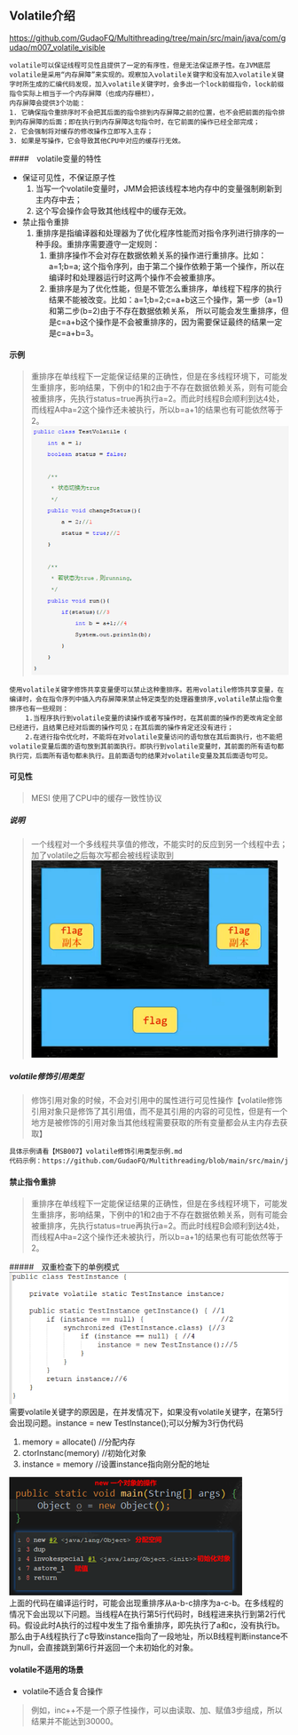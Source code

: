 ## Volatile介绍
<https://github.com/GudaoFQ/Multithreading/tree/main/src/main/java/com/gudao/m007_volatile_visible>
```shell
volatile可以保证线程可见性且提供了一定的有序性，但是无法保证原子性。在JVM底层volatile是采用“内存屏障”来实现的。观察加入volatile关键字和没有加入volatile关键字时所生成的汇编代码发现，加入volatile关键字时，会多出一个lock前缀指令，lock前缀指令实际上相当于一个内存屏障（也成内存栅栏），
内存屏障会提供3个功能：
1. 它确保指令重排序时不会把其后面的指令排到内存屏障之前的位置，也不会把前面的指令排到内存屏障的后面；即在执行到内存屏障这句指令时，在它前面的操作已经全部完成；
2. 它会强制将对缓存的修改操作立即写入主存；
3. 如果是写操作，它会导致其他CPU中对应的缓存行无效。
```

####　volatile变量的特性
* 保证可见性，不保证原子性
    1. 当写一个volatile变量时，JMM会把该线程本地内存中的变量强制刷新到主内存中去；
    2. 这个写会操作会导致其他线程中的缓存无效。
* 禁止指令重排
    1. 重排序是指编译器和处理器为了优化程序性能而对指令序列进行排序的一种手段。重排序需要遵守一定规则：
        1. 重排序操作不会对存在数据依赖关系的操作进行重排序。比如：a=1;b=a; 这个指令序列，由于第二个操作依赖于第一个操作，所以在编译时和处理器运行时这两个操作不会被重排序。
        2. 重排序是为了优化性能，但是不管怎么重排序，单线程下程序的执行结果不能被改变。比如：a=1;b=2;c=a+b这三个操作，第一步（a=1)和第二步(b=2)由于不存在数据依赖关系， 所以可能会发生重排序，但是c=a+b这个操作是不会被重排序的，因为需要保证最终的结果一定是c=a+b=3。
#### 示例
> 重排序在单线程下一定能保证结果的正确性，但是在多线程环境下，可能发生重排序，影响结果，下例中的1和2由于不存在数据依赖关系，则有可能会被重排序，先执行status=true再执行a=2。而此时线程B会顺利到达4处，而线程A中a=2这个操作还未被执行，所以b=a+1的结果也有可能依然等于2。
![multithreading-volatile示例.jpg](../resource/multithreading/multithreading-volatile示例.jpg)<br>
```shell
使用volatile关键字修饰共享变量便可以禁止这种重排序。若用volatile修饰共享变量，在编译时，会在指令序列中插入内存屏障来禁止特定类型的处理器重排序,volatile禁止指令重排序也有一些规则：
    1.当程序执行到volatile变量的读操作或者写操作时，在其前面的操作的更改肯定全部已经进行，且结果已经对后面的操作可见；在其后面的操作肯定还没有进行；
    2.在进行指令优化时，不能将在对volatile变量访问的语句放在其后面执行，也不能把volatile变量后面的语句放到其前面执行。即执行到volatile变量时，其前面的所有语句都执行完，后面所有语句都未执行。且前面语句的结果对volatile变量及其后面语句可见。
```

#### 可见性
> MESI 使用了CPU中的缓存一致性协议

##### 说明
> 一个线程对一个多线程共享值的修改，不能实时的反应到另一个线程中去；加了volatile之后每次写都会被线程读取到
![multithreading-volatile可见性.jpg](../resource/multithreading/multithreading-volatile可见性.jpg)<br>

##### volatile修饰引用类型
> 修饰引用对象的时候，不会对引用中的属性进行可见性操作【volatile修饰引用对象只是修饰了其引用值，而不是其引用的内容的可见性，但是有一个地方是被修饰的引用对象当其他线程需要获取的所有变量都会从主内存去获取】
```markdown
具体示例请看【MSB007】volatile修饰引用类型示例.md
代码示例：https://github.com/GudaoFQ/Multithreading/blob/main/src/main/java/com/gudao/m007_volatile_visible/VolatileQuoteListVisible.java
```

#### 禁止指令重排
> 重排序在单线程下一定能保证结果的正确性，但是在多线程环境下，可能发生重排序，影响结果，下例中的1和2由于不存在数据依赖关系，则有可能会被重排序，先执行status=true再执行a=2。而此时线程B会顺利到达4处，而线程A中a=2这个操作还未被执行，所以b=a+1的结果也有可能依然等于2。

#####　双重检查下的单例模式
![multithreading-volatile与单例.jpg](../resource/multithreading/multithreading-volatile与单例.jpg)<br>
需要volatile关键字的原因是，在并发情况下，如果没有volatile关键字，在第5行会出现问题。instance = new TestInstance();可以分解为3行伪代码
1. memory = allocate() //分配内存
2. ctorInstanc(memory) //初始化对象
3. instance = memory //设置instance指向刚分配的地址

![multithreading-newObject_JVMcode.jpg](../resource/multithreading/multithreading-newObject_JVMcode.jpg)<br>
上面的代码在编译运行时，可能会出现重排序从a-b-c排序为a-c-b。在多线程的情况下会出现以下问题。当线程A在执行第5行代码时，B线程进来执行到第2行代码。假设此时A执行的过程中发生了指令重排序，即先执行了a和c，没有执行b。那么由于A线程执行了c导致instance指向了一段地址，所以B线程判断instance不为null，会直接跳到第6行并返回一个未初始化的对象。

#### volatile不适用的场景
* volatile不适合复合操作
> 例如，inc++不是一个原子性操作，可以由读取、加、赋值3步组成，所以结果并不能达到30000。
